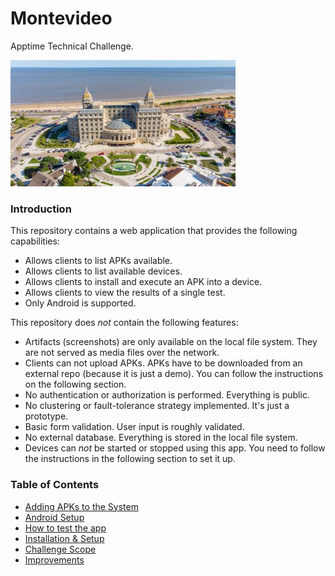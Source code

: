 # Montevideo
Apptime Technical Challenge.

![montevideo](/wallpaper.jpeg)

### Introduction
This repository contains a web application that provides the following capabilities:

- Allows clients to list APKs available.
- Allows clients to list available devices.
- Allows clients to install and execute an APK into a device.
- Allows clients to view the results of a single test.
- Only Android is supported.

This repository does *not* contain the following features:

- Artifacts (screenshots) are only available on the local file system. They are not served as media files over the network.
- Clients can not upload APKs. APKs have to be downloaded from an external repo (because it is just a demo). You can follow the instructions on the following section.
- No authentication or authorization is performed. Everything is public.
- No clustering or fault-tolerance strategy implemented. It's just a prototype.
- Basic form validation. User input is roughly validated.
- No external database. Everything is stored in the local file system.
- Devices can *not* be started or stopped using this app. You need to follow the instructions in the following section to set it up.

### Table of Contents

- [Adding APKs to the System](./apks/README.md)
- [Android Setup](./android/README.md)
- [How to test the app](./tests/README.md)
- [Installation & Setup](./app/README.md)
- [Challenge Scope](./SCOPE.md)
- [Improvements](./IMPROVEMENTS.md)
